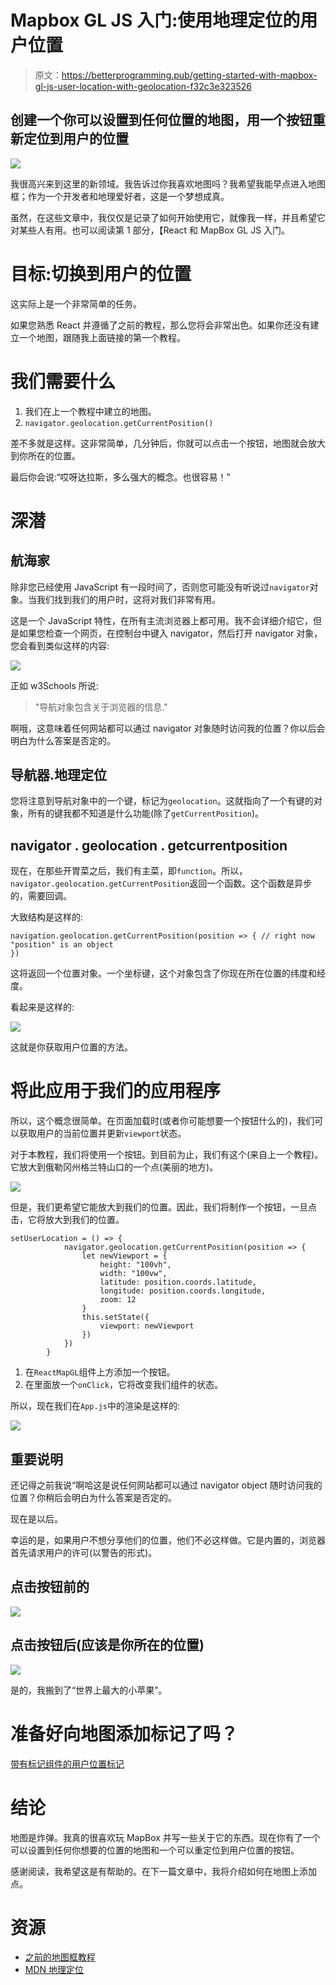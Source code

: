 # Mapbox GL JS 入门:使用地理定位的用户位置

> 原文：<https://betterprogramming.pub/getting-started-with-mapbox-gl-js-user-location-with-geolocation-f32c3e323526>

## 创建一个你可以设置到任何位置的地图，用一个按钮重新定位到用户的位置

![](img/953048fb27d5d4b7aef91e396314fd49.png)

我很高兴来到这里的新领域。我告诉过你我喜欢地图吗？我希望我能早点进入地图框；作为一个开发者和地理爱好者，这是一个梦想成真。

虽然，在这些文章中，我仅仅是记录了如何开始使用它，就像我一样，并且希望它对某些人有用。也可以阅读第 1 部分，【React 和 MapBox GL JS 入门。

# 目标:切换到用户的位置

这实际上是一个非常简单的任务。

如果您熟悉 React 并遵循了之前的教程，那么您将会非常出色。如果你还没有建立一个地图，跟随我上面链接的第一个教程。

# 我们需要什么

1.  我们在上一个教程中建立的地图。
2.  `navigator.geolocation.getCurrentPosition()`

差不多就是这样。这非常简单，几分钟后，你就可以点击一个按钮，地图就会放大到你所在的位置。

最后你会说:“哎呀达拉斯，多么强大的概念。也很容易！”

# 深潜

## 航海家

除非您已经使用 JavaScript 有一段时间了，否则您可能没有听说过`navigator`对象。当我们找到我们的用户时，这将对我们非常有用。

这是一个 JavaScript 特性，在所有主流浏览器上都可用。我不会详细介绍它，但是如果您检查一个网页，在控制台中键入 navigator，然后打开 navigator 对象，您会看到类似这样的内容:

![](img/a1e2383469bb166edf5fed51c8b2d730.png)

正如 w3Schools 所说:

> "导航对象包含关于浏览器的信息."

啊哦，这意味着任何网站都可以通过 navigator 对象随时访问我的位置？你以后会明白为什么答案是否定的。

## 导航器.地理定位

您将注意到导航对象中的一个键，标记为`geolocation`。这就指向了一个有键的对象，所有的键我都不知道是什么功能(除了`getCurrentPosition`)。

## navigator . geolocation . getcurrentposition

现在，在那些开胃菜之后，我们有主菜，即`function`。所以，`navigator.geolocation.getCurrentPosition`返回一个函数。这个函数是异步的，需要回调。

大致结构是这样的:

```
navigation.geolocation.getCurrentPosition(position => { // right now "position" is an object
})
```

这将返回一个位置对象。一个坐标键，这个对象包含了你现在所在位置的纬度和经度。

看起来是这样的:

![](img/9a3a32ed664cc719aca50d65616a1d04.png)

这就是你获取用户位置的方法。

# 将此应用于我们的应用程序

所以，这个概念很简单。在页面加载时(或者你可能想要一个按钮什么的)，我们可以获取用户的当前位置并更新`viewport`状态。

对于本教程，我们将使用一个按钮。到目前为止，我们有这个(来自上一个教程)。它放大到俄勒冈州格兰特山口的一个点(美丽的地方)。

![](img/7138b4520065908b45e9c82fd1fa8e4a.png)

但是，我们更希望它能放大到我们的位置。因此，我们将制作一个按钮，一旦点击，它将放大到我们的位置。

```
setUserLocation = () => {
            navigator.geolocation.getCurrentPosition(position => {
                let newViewport = {
                    height: "100vh",
                    width: "100vw",
                    latitude: position.coords.latitude,
                    longitude: position.coords.longitude,
                    zoom: 12
                }
                this.setState({
                    viewport: newViewport
                })
            })
        }
```

1.  在`ReactMapGL`组件上方添加一个按钮。
2.  在里面放一个`onClick`，它将改变我们组件的状态。

所以，现在我们在`App.js`中的渲染是这样的:

![](img/7b58dc0896fe1e0d1f04945fe5a14776.png)

## 重要说明

还记得之前我说“啊哈这是说任何网站都可以通过 navigator object 随时访问我的位置？你稍后会明白为什么答案是否定的。

现在是以后。

幸运的是，如果用户不想分享他们的位置，他们不必这样做。它是内置的，浏览器首先请求用户的许可(以警告的形式)。

## **点击按钮前的**

![](img/dfa2f79b7b16d1a43a3a24f4ff1252d7.png)

## **点击按钮后(应该是你所在的位置)**

![](img/c6446b58dc1b3ee72f3a7f7eb8d8d374.png)

是的，我搬到了“世界上最大的小苹果”。

# 准备好向地图添加标记了吗？

[带有标记组件的用户位置标记](https://levelup.gitconnected.com/getting-started-with-react-and-mapbox-gl-js-user-location-marker-with-marker-component-716a3f1abf83)

# **结论**

地图是炸弹。我真的很喜欢玩 MapBox 并写一些关于它的东西。现在你有了一个可以设置到任何你想要的位置的地图和一个可以重定位到用户位置的按钮。

感谢阅读，我希望这是有帮助的。在下一篇文章中，我将介绍如何在地图上添加点。

# 资源

*   [之前的地图框教程](https://medium.com/swlh/getting-started-with-react-and-mapbox-gl-js-daa96477dd2c)
*   [MDN 地理定位](https://developer.mozilla.org/en-US/docs/Web/API/Navigator/geolocation)